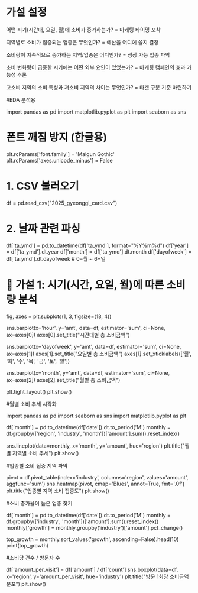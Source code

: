 # 가설 설정

어떤 시기(시간대, 요일, 월)에 소비가 증가하는가? = 마케팅 타이밍 포착

지역별로 소비가 집중되는 업종은 무엇인가? = 예산을 어디에 쓸지 결정

소비량이 지속적으로 증가하는 지역/업종은 어디인가? = 성장 가능 업종 파악

소비 변화량이 급증한 시기에는 어떤 외부 요인이 있었는가? = 마케팅 캠페인의 효과 가능성 추론

고소비 지역의 소비 특성과 저소비 지역의 차이는 무엇인가? = 타겟 구분 기준 마련하기

#EDA 분석용

import pandas as pd
import matplotlib.pyplot as plt
import seaborn as sns

# 폰트 깨짐 방지 (한글용)
plt.rcParams['font.family'] = 'Malgun Gothic'
plt.rcParams['axes.unicode_minus'] = False

# 1. CSV 불러오기
df = pd.read_csv("2025_gyeonggi_card.csv")

# 2. 날짜 관련 파싱
df['ta_ymd'] = pd.to_datetime(df['ta_ymd'], format="%Y%m%d")
df['year'] = df['ta_ymd'].dt.year
df['month'] = df['ta_ymd'].dt.month
df['dayofweek'] = df['ta_ymd'].dt.dayofweek  # 0=월 ~ 6=일

# 🧪 가설 1: 시기(시간, 요일, 월)에 따른 소비량 분석
fig, axes = plt.subplots(1, 3, figsize=(18, 4))

sns.barplot(x='hour', y='amt', data=df, estimator='sum', ci=None, ax=axes[0])
axes[0].set_title("시간대별 총 소비금액")

sns.barplot(x='dayofweek', y='amt', data=df, estimator='sum', ci=None, ax=axes[1])
axes[1].set_title("요일별 총 소비금액")
axes[1].set_xticklabels(['월', '화', '수', '목', '금', '토', '일'])

sns.barplot(x='month', y='amt', data=df, estimator='sum', ci=None, ax=axes[2])
axes[2].set_title("월별 총 소비금액")

plt.tight_layout()
plt.show()



#월별 소비 추세 시각화

import pandas as pd
import seaborn as sns
import matplotlib.pyplot as plt

df['month'] = pd.to_datetime(df['date']).dt.to_period('M')
monthly = df.groupby(['region', 'industry', 'month'])['amount'].sum().reset_index()

sns.lineplot(data=monthly, x='month', y='amount', hue='region')
plt.title("월별 지역별 소비 추세")
plt.show()

#업종별 소비 집중 지역 파악

pivot = df.pivot_table(index='industry', columns='region', values='amount', aggfunc='sum')
sns.heatmap(pivot, cmap='Blues', annot=True, fmt='.0f')
plt.title("업종별 지역 소비 집중도")
plt.show()

#소비 증가율이 높은 업종 찾기

df['month'] = pd.to_datetime(df['date']).dt.to_period('M')
monthly = df.groupby(['industry', 'month'])['amount'].sum().reset_index()
monthly['growth'] = monthly.groupby('industry')['amount'].pct_change()

top_growth = monthly.sort_values('growth', ascending=False).head(10)
print(top_growth)

#소비당 건수 / 방문자 수

df['amount_per_visit'] = df['amount'] / df['count']
sns.boxplot(data=df, x='region', y='amount_per_visit', hue='industry')
plt.title("방문 1회당 소비금액 분포")
plt.show()
